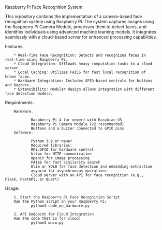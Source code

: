 Raspberry Pi Face Recognition System:

This repository contains the implementation of a camera-based face recognition system using Raspberry Pi. The system captures images using the Raspberry Pi Camera Module, processes them to detect faces, and identifies individuals using advanced machine learning models. It integrates seamlessly with a cloud-based server for enhanced processing capabilities.

Features:

        * Real-Time Face Recognition: Detects and recognizes faces in real-time using Raspberry Pi.
        * Cloud Integration: Offloads heavy computation tasks to a cloud server.
        * Local Caching: Utilizes FAISS for fast local recognition of known faces.
        * Hardware Integration: Includes GPIO-based controls for buttons and buzzers.
        * Extensibility: Modular design allows integration with different face detection models.

Requirements:

        Hardware:

                Raspberry Pi 4 (or newer) with Raspbian OS
                Raspberry Pi Camera Module (v2 recommended)
                Buttons and a buzzer connected to GPIO pins
        Software:
        
                Python 3.9 or newer
                Required libraries:
                RPi.GPIO for hardware control
                httpx for HTTP communication
                OpenCV for image processing
                FAISS for fast similarity search
                Dlib or YOLO for face detection and embedding extraction
                asyncio for asynchronous operations
                Cloud server with an API for face recognition (e.g., Flask, FastAPI, or Quart)

Usage:

        1. Start the Raspberry Pi Face Recognition Script
        Run the Python script on your Raspberry Pi:
                python3 code_on_hardware.py
                
        2. API Endpoint for Cloud Integration
        Run the code that is for cloud:
                python3 main.py
